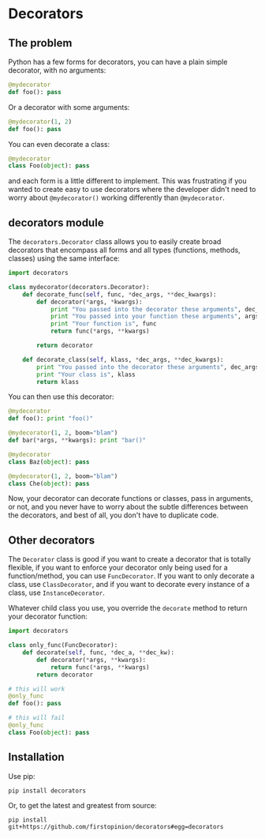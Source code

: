 # Decorators

## The problem

Python has a few forms for decorators, you can have a plain simple decorator, with no arguments:

```python
@mydecorator
def foo(): pass
```

Or a decorator with some arguments:

```python
@mydecorator(1, 2)
def foo(): pass
```

You can even decorate a class:

```python
@mydecorator
class Foo(object): pass
```

and each form is a little different to implement. This was frustrating if you wanted to create easy to use decorators where the developer didn't need to worry about `@mydecorator()` working differently than `@mydecorator`.


## decorators module

The `decorators.Decorator` class allows you to easily create broad decorators that encompass all forms and all types (functions, methods, classes) using the same interface:

```python
import decorators

class mydecorator(decorators.Decorator):
    def decorate_func(self, func, *dec_args, **dec_kwargs):
        def decorator(*args, *kwargs):
            print "You passed into the decorator these arguments", dec_args, dec_kwargs
            print "You passed into your function these arguments", args, kwargs
            print "Your function is", func
            return func(*args, **kwargs)

        return decorator

    def decorate_class(self, klass, *dec_args, **dec_kwargs):
        print "You passed into the decorator these arguments", dec_args, dec_kwargs
        print "Your class is", klass
        return klass
```

You can then use this decorator:

```python
@mydecorator
def foo(): print "foo()"

@mydecorator(1, 2, boom="blam")
def bar(*args, **kwargs): print "bar()"

@mydecorator
class Baz(object): pass

@mydecorator(1, 2, boom="blam")
class Che(object): pass
```

Now, your decorator can decorate functions or classes, pass in arguments, or not, and you never have to worry about the subtle differences between the decorators, and best of all, you don't have to duplicate code.


## Other decorators

The `Decorator` class is good if you want to create a decorator that is totally flexible, if you want to enforce your decorator only being used for a function/method, you can use `FuncDecorator`. If you want to only decorate a class, use `ClassDecorator`, and if you want to decorate every instance of a class, use `InstanceDecorator`.

Whatever child class you use, you override the `decorate` method to return your decorator function:

```python
import decorators

class only_func(FuncDecorator):
    def decorate(self, func, *dec_a, **dec_kw):
        def decorator(*args, **kwargs):
            return func(*args, **kwargs)
        return decorator

# this will work
@only_func
def foo(): pass

# this will fail
@only_func
class Foo(object): pass
```


## Installation

Use pip:

    pip install decorators

Or, to get the latest and greatest from source:

    pip install git+https://github.com/firstopinion/decorators#egg=decorators

